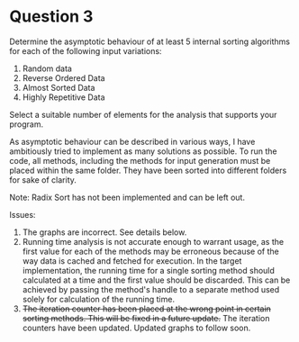 # Question 3
Determine the asymptotic behaviour of at least 5 internal sorting algorithms for each of the following input variations:
1. Random data
2. Reverse Ordered Data
3. Almost Sorted Data
4. Highly Repetitive Data

Select a suitable number of elements for the analysis that supports your program.


As asymptotic behaviour can be described in various ways, I have ambitiously tried to implement as many solutions as possible. To run the code, all methods, including the methods for input generation must be placed within the same folder. They have been sorted into different folders for sake of clarity.

Note: Radix Sort has not been implemented and can be left out.

Issues:
1. The graphs are incorrect. See details below.
2. Running time analysis is not accurate enough to warrant usage, as the first value for each of the methods may be erroneous because of the way data is cached and fetched for execution. In the target implementation, the running time for a single sorting method should calculated at a time and the first value should be discarded. This can be achieved by passing the method's handle to a separate method used solely for calculation of the running time.
3. ~~The iteration counter has been placed at the wrong point in certain sorting methods. This will be fixed in a future update.~~ The iteration counters have been updated. Updated graphs to follow soon.
